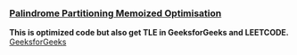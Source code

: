 ### [ Palindrome Partitioning Memoized Optimisation](https://www.youtube.com/watch?v=9h10fqkI7Nk&list=PL_z_8CaSLPWekqhdCPmFohncHwz8TY2Go&index=38)   
**This is optimized code but also get TLE in GeeksforGeeks and LEETCODE.**    
[GeeksforGeeks](https://www.geeksforgeeks.org/palindrome-partitioning-dp-17/)   

